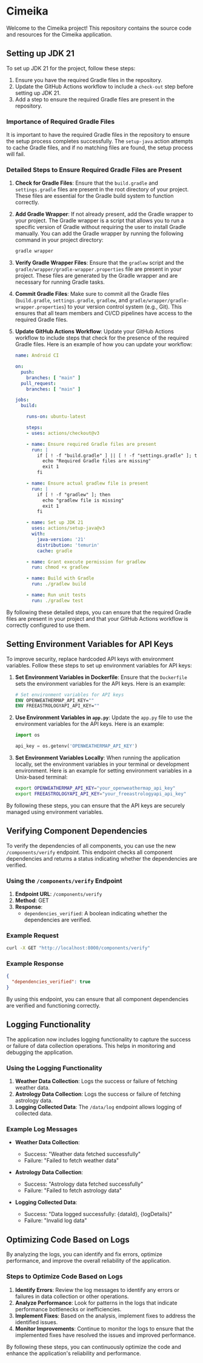 # Cimeika

Welcome to the Cimeika project! This repository contains the source code and resources for the Cimeika application.

## Setting up JDK 21

To set up JDK 21 for the project, follow these steps:

1. Ensure you have the required Gradle files in the repository.
2. Update the GitHub Actions workflow to include a `check-out` step before setting up JDK 21.
3. Add a step to ensure the required Gradle files are present in the repository.

### Importance of Required Gradle Files

It is important to have the required Gradle files in the repository to ensure the setup process completes successfully. The `setup-java` action attempts to cache Gradle files, and if no matching files are found, the setup process will fail.

### Detailed Steps to Ensure Required Gradle Files are Present

1. **Check for Gradle Files**: Ensure that the `build.gradle` and `settings.gradle` files are present in the root directory of your project. These files are essential for the Gradle build system to function correctly.

2. **Add Gradle Wrapper**: If not already present, add the Gradle wrapper to your project. The Gradle wrapper is a script that allows you to run a specific version of Gradle without requiring the user to install Gradle manually. You can add the Gradle wrapper by running the following command in your project directory:
   ```sh
   gradle wrapper
   ```

3. **Verify Gradle Wrapper Files**: Ensure that the `gradlew` script and the `gradle/wrapper/gradle-wrapper.properties` file are present in your project. These files are generated by the Gradle wrapper and are necessary for running Gradle tasks.

4. **Commit Gradle Files**: Make sure to commit all the Gradle files (`build.gradle`, `settings.gradle`, `gradlew`, and `gradle/wrapper/gradle-wrapper.properties`) to your version control system (e.g., Git). This ensures that all team members and CI/CD pipelines have access to the required Gradle files.

5. **Update GitHub Actions Workflow**: Update your GitHub Actions workflow to include steps that check for the presence of the required Gradle files. Here is an example of how you can update your workflow:
   ```yaml
   name: Android CI

   on:
     push:
       branches: [ "main" ]
     pull_request:
       branches: [ "main" ]

   jobs:
     build:

       runs-on: ubuntu-latest

       steps:
       - uses: actions/checkout@v3

       - name: Ensure required Gradle files are present
         run: |
           if [ ! -f "build.gradle" ] || [ ! -f "settings.gradle" ]; then
             echo "Required Gradle files are missing"
             exit 1
           fi

       - name: Ensure actual gradlew file is present
         run: |
           if [ ! -f "gradlew" ]; then
             echo "gradlew file is missing"
             exit 1
           fi

       - name: Set up JDK 21
         uses: actions/setup-java@v3
         with:
           java-version: '21'
           distribution: 'temurin'
           cache: gradle

       - name: Grant execute permission for gradlew
         run: chmod +x gradlew

       - name: Build with Gradle
         run: ./gradlew build

       - name: Run unit tests
         run: ./gradlew test
   ```

By following these detailed steps, you can ensure that the required Gradle files are present in your project and that your GitHub Actions workflow is correctly configured to use them.

## Setting Environment Variables for API Keys

To improve security, replace hardcoded API keys with environment variables. Follow these steps to set up environment variables for API keys:

1. **Set Environment Variables in Dockerfile**: Ensure that the `Dockerfile` sets the environment variables for the API keys. Here is an example:
   ```dockerfile
   # Set environment variables for API keys
   ENV OPENWEATHERMAP_API_KEY=""
   ENV FREEASTROLOGYAPI_API_KEY=""
   ```

2. **Use Environment Variables in `app.py`**: Update the `app.py` file to use the environment variables for the API keys. Here is an example:
   ```python
   import os

   api_key = os.getenv('OPENWEATHERMAP_API_KEY')
   ```

3. **Set Environment Variables Locally**: When running the application locally, set the environment variables in your terminal or development environment. Here is an example for setting environment variables in a Unix-based terminal:
   ```sh
   export OPENWEATHERMAP_API_KEY="your_openweathermap_api_key"
   export FREEASTROLOGYAPI_API_KEY="your_freeastrologyapi_api_key"
   ```

By following these steps, you can ensure that the API keys are securely managed using environment variables.

## Verifying Component Dependencies

To verify the dependencies of all components, you can use the new `/components/verify` endpoint. This endpoint checks all component dependencies and returns a status indicating whether the dependencies are verified.

### Using the `/components/verify` Endpoint

1. **Endpoint URL**: `/components/verify`
2. **Method**: GET
3. **Response**:
   - `dependencies_verified`: A boolean indicating whether the dependencies are verified.

### Example Request

```sh
curl -X GET "http://localhost:8000/components/verify"
```

### Example Response

```json
{
  "dependencies_verified": true
}
```

By using this endpoint, you can ensure that all component dependencies are verified and functioning correctly.

## Logging Functionality

The application now includes logging functionality to capture the success or failure of data collection operations. This helps in monitoring and debugging the application.

### Using the Logging Functionality

1. **Weather Data Collection**: Logs the success or failure of fetching weather data.
2. **Astrology Data Collection**: Logs the success or failure of fetching astrology data.
3. **Logging Collected Data**: The `/data/log` endpoint allows logging of collected data.

### Example Log Messages

- **Weather Data Collection**:
  - Success: "Weather data fetched successfully"
  - Failure: "Failed to fetch weather data"

- **Astrology Data Collection**:
  - Success: "Astrology data fetched successfully"
  - Failure: "Failed to fetch astrology data"

- **Logging Collected Data**:
  - Success: "Data logged successfully: {dataId}, {logDetails}"
  - Failure: "Invalid log data"

## Optimizing Code Based on Logs

By analyzing the logs, you can identify and fix errors, optimize performance, and improve the overall reliability of the application.

### Steps to Optimize Code Based on Logs

1. **Identify Errors**: Review the log messages to identify any errors or failures in data collection or other operations.
2. **Analyze Performance**: Look for patterns in the logs that indicate performance bottlenecks or inefficiencies.
3. **Implement Fixes**: Based on the analysis, implement fixes to address the identified issues.
4. **Monitor Improvements**: Continue to monitor the logs to ensure that the implemented fixes have resolved the issues and improved performance.

By following these steps, you can continuously optimize the code and enhance the application's reliability and performance.

